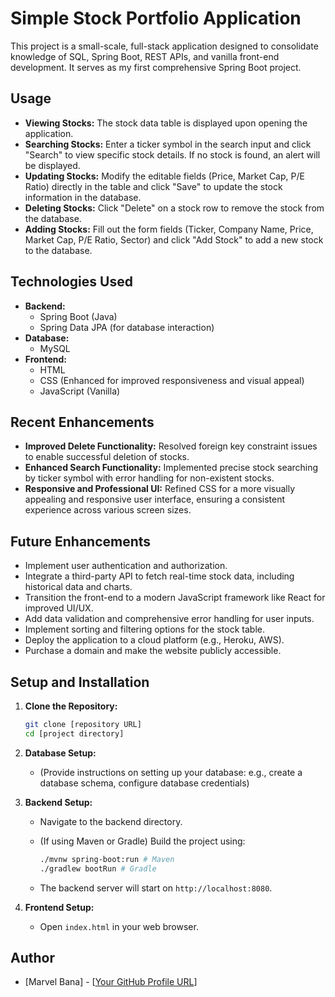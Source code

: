 # Simple Stock Portfolio Application

This project is a small-scale, full-stack application designed to consolidate knowledge of SQL, Spring Boot, REST APIs, and vanilla front-end development. It serves as my first comprehensive Spring Boot project.

## Usage

* **Viewing Stocks:** The stock data table is displayed upon opening the application.
* **Searching Stocks:** Enter a ticker symbol in the search input and click "Search" to view specific stock details. If no stock is found, an alert will be displayed.
* **Updating Stocks:** Modify the editable fields (Price, Market Cap, P/E Ratio) directly in the table and click "Save" to update the stock information in the database.
* **Deleting Stocks:** Click "Delete" on a stock row to remove the stock from the database.
* **Adding Stocks:** Fill out the form fields (Ticker, Company Name, Price, Market Cap, P/E Ratio, Sector) and click "Add Stock" to add a new stock to the database.

## Technologies Used

* **Backend:**
    * Spring Boot (Java)
    * Spring Data JPA (for database interaction)
* **Database:**
    * MySQL
* **Frontend:**
    * HTML
    * CSS (Enhanced for improved responsiveness and visual appeal)
    * JavaScript (Vanilla)

## Recent Enhancements

* **Improved Delete Functionality:** Resolved foreign key constraint issues to enable successful deletion of stocks.
* **Enhanced Search Functionality:** Implemented precise stock searching by ticker symbol with error handling for non-existent stocks.
* **Responsive and Professional UI:** Refined CSS for a more visually appealing and responsive user interface, ensuring a consistent experience across various screen sizes.

## Future Enhancements

* Implement user authentication and authorization.
* Integrate a third-party API to fetch real-time stock data, including historical data and charts.
* Transition the front-end to a modern JavaScript framework like React for improved UI/UX.
* Add data validation and comprehensive error handling for user inputs.
* Implement sorting and filtering options for the stock table.
* Deploy the application to a cloud platform (e.g., Heroku, AWS).
* Purchase a domain and make the website publicly accessible.

## Setup and Installation

1.  **Clone the Repository:**

    ```bash
    git clone [repository URL]
    cd [project directory]
    ```

2.  **Database Setup:**

    * (Provide instructions on setting up your database: e.g., create a database schema, configure database credentials)

3.  **Backend Setup:**

    * Navigate to the backend directory.
    * (If using Maven or Gradle) Build the project using:

        ```bash
        ./mvnw spring-boot:run # Maven
        ./gradlew bootRun # Gradle
        ```

    * The backend server will start on `http://localhost:8080`.

4.  **Frontend Setup:**

    * Open `index.html` in your web browser.

## Author

* [Marvel Bana] - [[Your GitHub Profile URL](https://github.com/Marvel1738)]

